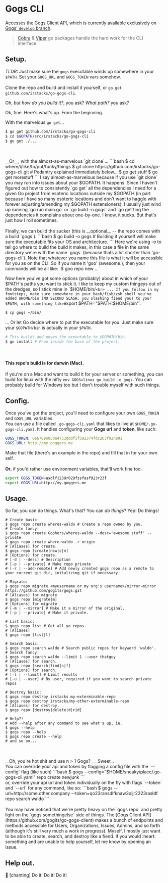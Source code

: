 # Gogs CLI
Accesses the [Gogs Client API](https://github.com/gogits/go-gogs-client), which is currently available exclusively on [Gogs' `develop` branch](https://github.com/gogits/gogs/tree/develop).

> [Cobra](https://github.com/spf13/cobra) & [Viper](https://github.com/spf13/viper) go packages handle the hard work for the CLI interface.


## Setup.

_TLDR:_ Just make sure the `gogs` executable winds up somewhere in your `$PATH`. Set your `GOGS_URL` and `GOGS_TOKEN` vars somehow.
<br>
<br>
Clone the repo and build and install it yourself, or `go get github.com/irstacks/go-gogs-cli`.

Oh, _but how do you build it?_, you ask? _What path?_ you ask?

Ok, fine. Here's what's up. From the beginning.

With the marvelous `go get`...
```bash
$ go get github.com/irstacks/go-gogs-cli
$ cd $GOPATH/src/irstacks/go-gogs-cli
$ go get ./...
```
<br>
<br>
__Or__, with the almost-as-marvelous `git clone`...
```bash
$ cd where/i/like/to/put/funky/things
$ git clone https://github.com/irstacks/go-gogs-cli.git
# Pedantry explained immediately below...
$ go get stuff
$ go get morestuff
```
I say almost-as-marvelous because if you use `git clone` you may run into issues about your $GOPATH. It happens. Since I haven't figured out how to consistently `go get` all the dependencies I need for a given Go project from esoteric locations outside my $GOPATH (in part because I have so many esoteric locations and don't want to haggle with forever adjusting/amending my $GOPATH extensioners), I usually just wind up running `go run main.go` or `go build -o gogs` and `go get`ting the dependencies it complains about one-by-one. I know, it sucks. But that's just how I roll sometimes.
<br>
<br>
Finally, we can build the sucker (this is __optional__ -- the repo comes with a build `gogs`).
```bash
$ go build -o gogs # Building it yourself will make sure the executable fits your OS and architecture.
```
Here we're using -o to tell go where to build the build it makes, in this case a file in the same directory we're with the name `gogs` (because thats a lot shorter than 'go-gogs-cli'). Note that whatever you name this file is what it will be accessible for you as on the CLI. So if you name it 'goo' (awesome.), then your commands will be all like: `$ goo repo new ...`

Now here you've got some options (probably) about in which of your $PATH's paths you want to stick it. I like to keep my custom thingeys out of the dredges, so I stick mine in `$HOME/bin/`
<br>
... If you follow in my footsteps, make sure somewhere in your bash/fish/zsh shell you've added $HOME/bin (NO SECOND SLASH, you slashing fiend you) to your $PATH, with something like `export $PATH="$PATH:$HOME/bin"`.
```bash
$ cp gogs ~/bin/
```

... Or let Go decide where to put the executable for you. Just make sure your `$GOPATH/bin` is actually in your `$PATH`.
```bash
# This builds and moves the executable to $GOPATH/bin.
$ go install # From inside the base of the project.
```
<br>

#### This repo's build is for darwin (Mac).
If you're on a Mac and want to build it for your server or something, you can build for linux with the nifty `env GOOS=linux go build -o gogs`. You can probably build for Windows too but I don't trouble myself with such things.

## Config.
Once you've got the project, you'll need to configure your own `GOGS_TOKEN` and `GOGS_URL` variables.
<br>
You can use a file called `.go-gogs-cli.yaml` that likes to live at `$HOME/.go-gogs-cli.yaml`. It handles configuring your __Gogs url__ and __token__, like such:
```yaml
GOGS_TOKEN: 0e6709o05da4753dddf5f592374fdc263f02n801
GOGS_URL: http://my.goggers.me
```
Make that file (there's an example in the repo) and fill that in for your own self.
<br>
<br>
__Or__, if you'd rather use environment variables, that'll work fine too.
```bash
export GOGS_TOKEN=asdlfj239r029fzsfasf923r23f
export GOGS_URL=http://my.goggers.me
```

## Usage.
So far, you can do things. What's that? You can _do things_? Yep! Do things!
```shell
# Create basic:
$ gogs repo create wheres-waldo # Create a repo owned by you.
# Create fancy:
$ gogs repo create Gophers/wheres-waldo --desc='awesome stuff' --private
$ gogs repo create where-waldo -r origin
# [Aliases] for create.
$ gogs repo [create|new|c|n]
# [Options] for create.
# [-d | --desc] # Description
# [-p | --private] # Make repo private
# [-r | --add-remote] # Add newly created gogs repo as a remote to your current git dir, initalizing git if necessary
```
```shell
# Migrate:
$ gogs repo migrate <myusername or my org's username>/mirror-mirror https://github.com/gogits/gogs.git
# [Aliases] for migrate
$ gogs repo [migrate|m]
# [Options] for migrate
# [-m | --mirror] # Make it a mirror of the original.
# [-p | --private] # Make it private.
```
```shell
# List basic:
$ gogs repo list # Get all yo repos.
# [Aliases]
$ gogs repo [list|l]
```
```shell
# Search basic:
$ gogs repo search waldo # Search public repos for keyword 'waldo'.
# Search fancy:
$ gogs repo search waldo --limit 1 --user thatguy
# [Aliases] for search.
$ gogs repo [search|find|s|f]
# [Options] for search.
# [-l | --limit] # Limit results
# [-u | --user] # By user, required if you want to search private repos
```
```shell
# Destroy basic:
$ gogs repo destroy irstacks my-exterminable-repo
$ gogs repo destroy irstacks/my-other-exterminable-repo
# [Aliases] for destroy.
$ gogs repo [destroy|delete|d|rid]
```
```shell
# Help?!
# Add --help after any command to see what's up, ie.
$ gogs --help
$ gogs repo --help
$ gogs repo create --help
# and so on...
```
<br>
<br>
__Oh, you're hot shit and use n > 1 Gogs?__ _Sweet_.
<br>
You can override your api and token by flagging a config file with the `--config` flag (like such)
```bash
$ gogs --config="$HOME/sneaky/place/.go-gogs-cli.yaml" repo create newjunk
```
<br>
or, override your api url and token individually on the fly with flags `--token` and `--url` for any command, like so:
```bash
$ gogs --url=http://some.other.company --token=qo23ransdlfknaw3oijr2323rasldf repo search waldo
```

<br>
<br>
You may have noticed that we're pretty heavy on the `gogs repo` and pretty light on the `gogs somethingelse` side of things. The [Gogs Client API](https://github.com/gogits/go-gogs-client) makes a bunch of endpoints and methods accessible for Users, Organizations, Issues, Admins, and so forth (although it's still very much a work in progress). Myself, I mostly just want to be able to create, search, and destroy like a fiend. If you would :heart: something and are unable to help yourself, let me know by opening an issue.

## Help out.
:clap: [chanting] Do it! Do it! Do it!
